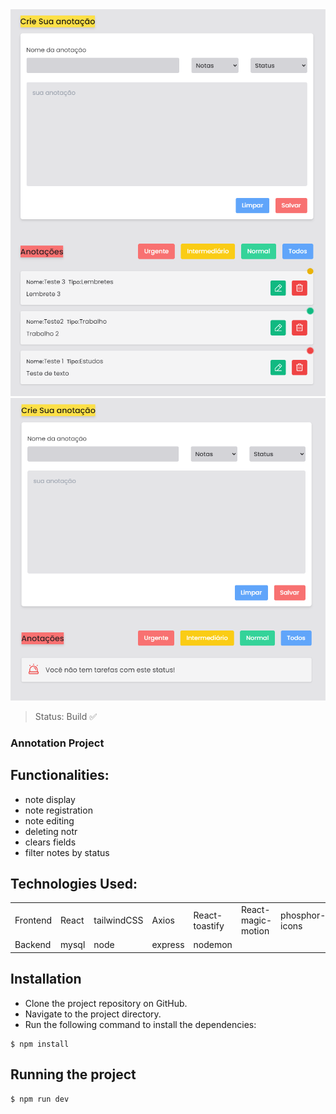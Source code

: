 <center><img src=".\src\assets\Screenshot_1.png"></center>
<center><img src=".\src\assets\Screenshot_2.png"></center>

> Status: Build ✅

### Annotation Project

## Functionalities:
 * note display
 * note registration
 * note editing
 * deleting notr
 * clears fields
 * filter notes by status

## Technologies Used:

<table>
  <tr>
  <td>Frontend</th>
    <td>React</td>
    <td>tailwindCSS</td>
    <td>Axios</td>
    <td>React-toastify</td>
    <td>React-magic-motion</td>
    <td>phosphor-icons</td>
    <td>ESLint</td>
  </tr>
    <td>Backend</th>
    <td>mysql</td>
    <td>node</td>
    <td>express</td>
    <td>nodemon</td>
</table>

## Installation
  * Clone the project repository on GitHub.
  * Navigate to the project directory.
  * Run the following command to install the dependencies:

```
$ npm install 
```

## Running the project
```
$ npm run dev
```

